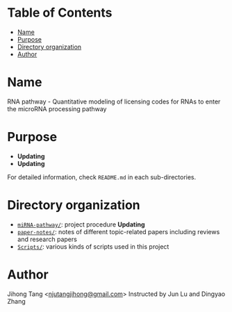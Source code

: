 [TOC levels=1-3]: #

# Table of Contents
- [Name](#name)
- [Purpose](#purpose)
- [Directory organization](#directory-organization)
- [Author](#author)

# Name

RNA pathway - Quantitative modeling of licensing codes for RNAs to enter the microRNA processing pathway

# Purpose
* **Updating**
* **Updating**

For detailed information, check `README.md` in each sub-directories.

# Directory organization
* [`miRNA-pathway/`](miRNA-pathway/): project procedure **Updating**
* [`paper-notes/`](paper-notes/): notes of different topic-related papers including reviews and research papers
* [`Scripts/`](Scripts/): various kinds of scripts used in this project

# Author 
Jihong Tang &lt;njutangjihong@gmail.com&gt;
Instructed by Jun Lu and Dingyao Zhang
